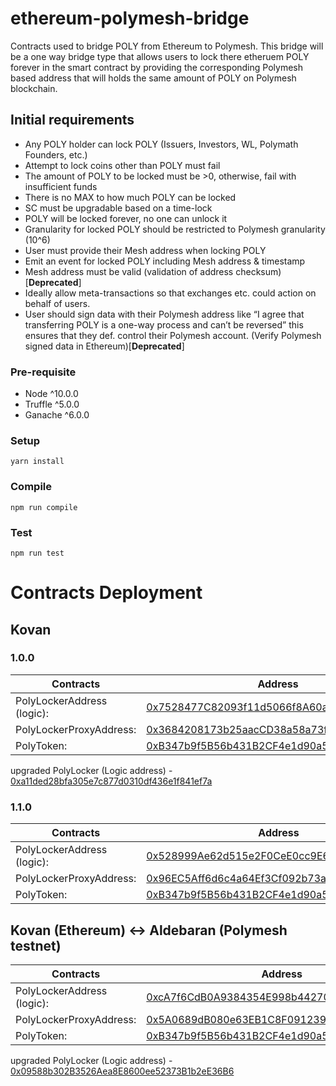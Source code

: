 # ethereum-polymesh-bridge
Contracts used to bridge POLY from Ethereum to Polymesh. This bridge will be a one way bridge type that allows users to lock there etheruem POLY forever in the smart contract by providing the corresponding Polymesh based address that will holds the same amount of POLY on Polymesh blockchain.  

## Initial requirements
* Any POLY holder can lock POLY (Issuers, Investors, WL, Polymath Founders, etc.)
* Attempt to lock coins other than POLY must fail
* The amount of POLY to be locked must be >0, otherwise, fail with insufficient funds
* There is no MAX to how much POLY can be locked
* SC must be upgradable based on a time-lock
* POLY will be locked forever, no one can unlock it
* Granularity for locked POLY should be restricted to Polymesh granularity (10^6)
* User must provide their Mesh address when locking POLY
* Emit an event for locked POLY including Mesh address & timestamp
* Mesh address must be valid (validation of address checksum)[**Deprecated**]
* Ideally allow meta-transactions so that exchanges etc. could action on behalf of users.
* User should sign data with their Polymesh address like “I agree that transferring POLY is a one-way process and can’t be reversed”
this ensures that they def. control their Polymesh account. (Verify Polymesh signed data in Ethereum)[**Deprecated**]


### Pre-requisite
* Node ^10.0.0
* Truffle ^5.0.0
* Ganache ^6.0.0

### Setup
```
yarn install
```

### Compile
```
npm run compile
```

### Test
```
npm run test
```
# Contracts Deployment

## Kovan

### 1.0.0
| Contracts | Address |
|------------|--------|
|PolyLockerAddress (logic): | [0x7528477C82093f11d5066f8A60ac9f9cB62B5A34](https://kovan.etherscan.io/address/0x7528477C82093f11d5066f8A60ac9f9cB62B5A34)|
|PolyLockerProxyAddress: | [0x3684208173b25aacCD38a58a73f66184f5667C11](https://kovan.etherscan.io/address/0x3684208173b25aacCD38a58a73f66184f5667C11) |
|PolyToken: | [0xB347b9f5B56b431B2CF4e1d90a5995f7519ca792](https://kovan.etherscan.io/address/0xB347b9f5B56b431B2CF4e1d90a5995f7519ca792) |

upgraded PolyLocker (Logic address) - [0xa11ded28bfa305e7c877d0310df436e1f841ef7a](https://kovan.etherscan.io/address/0xa11ded28bfa305e7c877d0310df436e1f841ef7a)

### 1.1.0
| Contracts | Address |
|------------|--------|
|PolyLockerAddress (logic): | [0x528999Ae62d515e2F0CeE0cc9E6681e29BC59f36](https://kovan.etherscan.io/address/0x528999Ae62d515e2F0CeE0cc9E6681e29BC59f36)|
|PolyLockerProxyAddress: | [0x96EC5Aff6d6c4a64Ef3Cf092b73aF98f3224daCc](https://kovan.etherscan.io/address/0x96EC5Aff6d6c4a64Ef3Cf092b73aF98f3224daCc) |
|PolyToken: | [0xB347b9f5B56b431B2CF4e1d90a5995f7519ca792](https://kovan.etherscan.io/address/0xB347b9f5B56b431B2CF4e1d90a5995f7519ca792) |

## Kovan (Ethereum) <-> Aldebaran (Polymesh testnet)

| Contracts | Address |
|------------|--------|
|PolyLockerAddress (logic): | [0xcA7f6CdB0A9384354E998b44270E8b490C772b78](https://kovan.etherscan.io/address/0xcA7f6CdB0A9384354E998b44270E8b490C772b78)|
|PolyLockerProxyAddress: | [0x5A0689dB080e63EB1C8F091239B9532Db10B0206](https://kovan.etherscan.io/address/0x5A0689dB080e63EB1C8F091239B9532Db10B0206) |
|PolyToken: | [0xB347b9f5B56b431B2CF4e1d90a5995f7519ca792](https://kovan.etherscan.io/address/0xB347b9f5B56b431B2CF4e1d90a5995f7519ca792) |

upgraded PolyLocker (Logic address) - [0x09588b302B3526Aea8E8600ee52373B1b2eE36B6](https://kovan.etherscan.io/address/0x09588b302B3526Aea8E8600ee52373B1b2eE36B6)
